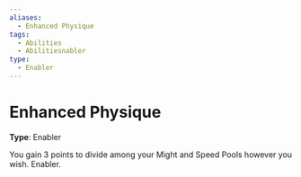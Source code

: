 ```yaml
---
aliases:
  - Enhanced Physique
tags:
  - Abilities
  - Abilitiesnabler
type:
  - Enabler
---
```


# Enhanced Physique

**Type**: Enabler

You gain 3 points to divide among your Might and Speed Pools however you wish. Enabler.
